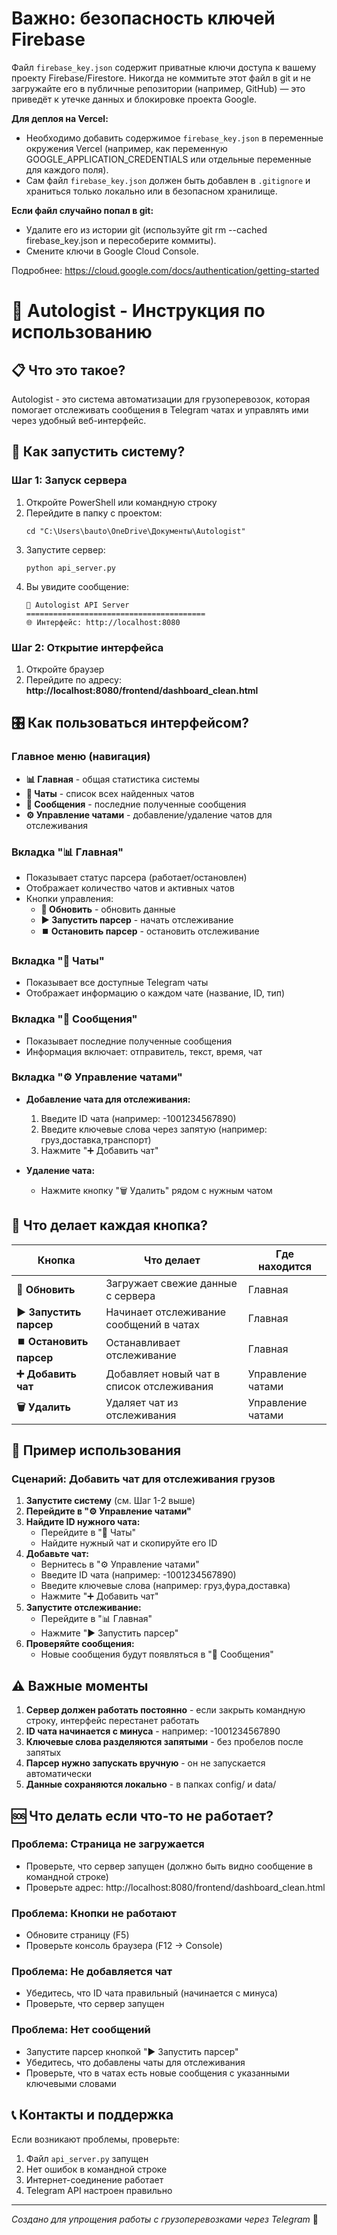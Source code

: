 # Важно: безопасность ключей Firebase

Файл `firebase_key.json` содержит приватные ключи доступа к вашему проекту Firebase/Firestore. Никогда не коммитьте этот файл в git и не загружайте его в публичные репозитории (например, GitHub) — это приведёт к утечке данных и блокировке проекта Google.

**Для деплоя на Vercel:**
- Необходимо добавить содержимое `firebase_key.json` в переменные окружения Vercel (например, как переменную GOOGLE_APPLICATION_CREDENTIALS или отдельные переменные для каждого поля).
- Сам файл `firebase_key.json` должен быть добавлен в `.gitignore` и храниться только локально или в безопасном хранилище.

**Если файл случайно попал в git:**
- Удалите его из истории git (используйте git rm --cached firebase_key.json и пересоберите коммиты).
- Смените ключи в Google Cloud Console.

Подробнее: https://cloud.google.com/docs/authentication/getting-started
# 🚛 Autologist - Инструкция по использованию

## 📋 Что это такое?

Autologist - это система автоматизации для грузоперевозок, которая помогает отслеживать сообщения в Telegram чатах и управлять ими через удобный веб-интерфейс.

## 🚀 Как запустить систему?

### Шаг 1: Запуск сервера
1. Откройте PowerShell или командную строку
2. Перейдите в папку с проектом:
   ```
   cd "C:\Users\bauto\OneDrive\Документы\Autologist"
   ```
3. Запустите сервер:
   ```
   python api_server.py
   ```
4. Вы увидите сообщение:
   ```
   🚛 Autologist API Server
   ========================================
   🌐 Интерфейс: http://localhost:8080
   ```

### Шаг 2: Открытие интерфейса
1. Откройте браузер
2. Перейдите по адресу: **http://localhost:8080/frontend/dashboard_clean.html**

## 🎛️ Как пользоваться интерфейсом?

### Главное меню (навигация)
- **📊 Главная** - общая статистика системы
- **💬 Чаты** - список всех найденных чатов
- **📨 Сообщения** - последние полученные сообщения
- **⚙️ Управление чатами** - добавление/удаление чатов для отслеживания

### Вкладка "📊 Главная"
- Показывает статус парсера (работает/остановлен)
- Отображает количество чатов и активных чатов
- Кнопки управления:
  - **🔄 Обновить** - обновить данные
  - **▶️ Запустить парсер** - начать отслеживание
  - **⏹️ Остановить парсер** - остановить отслеживание

### Вкладка "💬 Чаты"
- Показывает все доступные Telegram чаты
- Отображает информацию о каждом чате (название, ID, тип)

### Вкладка "📨 Сообщения"
- Показывает последние полученные сообщения
- Информация включает: отправитель, текст, время, чат

### Вкладка "⚙️ Управление чатами"
- **Добавление чата для отслеживания:**
  1. Введите ID чата (например: -1001234567890)
  2. Введите ключевые слова через запятую (например: груз,доставка,транспорт)
  3. Нажмите "➕ Добавить чат"
  
- **Удаление чата:**
  - Нажмите кнопку "🗑️ Удалить" рядом с нужным чатом

## 🔧 Что делает каждая кнопка?

| Кнопка | Что делает | Где находится |
|--------|------------|---------------|
| **🔄 Обновить** | Загружает свежие данные с сервера | Главная |
| **▶️ Запустить парсер** | Начинает отслеживание сообщений в чатах | Главная |
| **⏹️ Остановить парсер** | Останавливает отслеживание | Главная |
| **➕ Добавить чат** | Добавляет новый чат в список отслеживания | Управление чатами |
| **🗑️ Удалить** | Удаляет чат из отслеживания | Управление чатами |

## 📝 Пример использования

### Сценарий: Добавить чат для отслеживания грузов

1. **Запустите систему** (см. Шаг 1-2 выше)
2. **Перейдите в "⚙️ Управление чатами"**
3. **Найдите ID нужного чата:**
   - Перейдите в "💬 Чаты"
   - Найдите нужный чат и скопируйте его ID
4. **Добавьте чат:**
   - Вернитесь в "⚙️ Управление чатами"
   - Введите ID чата (например: -1001234567890)
   - Введите ключевые слова (например: груз,фура,доставка)
   - Нажмите "➕ Добавить чат"
5. **Запустите отслеживание:**
   - Перейдите в "📊 Главная"
   - Нажмите "▶️ Запустить парсер"
6. **Проверяйте сообщения:**
   - Новые сообщения будут появляться в "📨 Сообщения"

## ⚠️ Важные моменты

1. **Сервер должен работать постоянно** - если закрыть командную строку, интерфейс перестанет работать
2. **ID чата начинается с минуса** - например: -1001234567890
3. **Ключевые слова разделяются запятыми** - без пробелов после запятых
4. **Парсер нужно запускать вручную** - он не запускается автоматически
5. **Данные сохраняются локально** - в папках config/ и data/

## 🆘 Что делать если что-то не работает?

### Проблема: Страница не загружается
- Проверьте, что сервер запущен (должно быть видно сообщение в командной строке)
- Проверьте адрес: http://localhost:8080/frontend/dashboard_clean.html

### Проблема: Кнопки не работают
- Обновите страницу (F5)
- Проверьте консоль браузера (F12 → Console)

### Проблема: Не добавляется чат
- Убедитесь, что ID чата правильный (начинается с минуса)
- Проверьте, что сервер запущен

### Проблема: Нет сообщений
- Запустите парсер кнопкой "▶️ Запустить парсер"
- Убедитесь, что добавлены чаты для отслеживания
- Проверьте, что в чатах есть новые сообщения с указанными ключевыми словами

## 📞 Контакты и поддержка

Если возникают проблемы, проверьте:
1. Файл `api_server.py` запущен
2. Нет ошибок в командной строке
3. Интернет-соединение работает
4. Telegram API настроен правильно

---
*Создано для упрощения работы с грузоперевозками через Telegram* 🚛